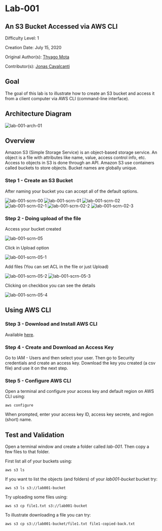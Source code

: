 # Lab-001

## An S3 Bucket Accessed via AWS CLI

Difficulty Level: 1

Creation Date: July 15, 2020

Original Author(s): [Thyago Mota](https://github.com/thyagomota)

Contributor(s): [Jonas Cavalcanti](https://github.com/jonascavalcantineto)

## Goal
The goal of this lab is to illustrate how to create an S3 bucket and access it from a client computer via AWS CLI (command-line interface).

## Architecture Diagram

![lab-001-arch-01](images/lab-001-arch-01.png)

## Overview
Amazon S3 (Simple Storage Service) is an object-based storage service. An object is a file with attributes like name, value, access control info, etc. Access to objects in S3 is done through an API. Amazon S3 use containers called buckets to store objects. Bucket names are globally unique.

### Step 1 - Create an S3 Bucket

After naming your bucket you can accept all of the default options.

![lab-001-scrn-00](images/lab-001-scrn-00.png)
![lab-001-scrn-01](images/lab-001-scrn-01.png)
![lab-001-scrn-02](images/lab-001-scrn-02.png)
![lab-001-scrn-02-1](images/lab-001-scrn-02-1.png)
![lab-001-scrn-02-2](images/lab-001-scrn-02-2.png)
![lab-001-scrn-02-3](images/lab-001-scrn-02-3.png)

### Step 2 - Doing upload of the file 
Access your bucket created

![lab-001-scrn-05](images/lab-001-scrn-05.png)

Click in Upload option

![lab-001-scrn-05-1](images/lab-001-scrn-05-1.png)

Add files (You can set ACL in the file or just Upload)

![lab-001-scrn-05-2](images/lab-001-scrn-05-2.png)
![lab-001-scrn-05-3](images/lab-001-scrn-05-3.png)

Clicking on checkbox you can see the details

![lab-001-scrn-05-4](images/lab-001-scrn-05-4.png)

## Using AWS CLI

### Step 3 - Download and Install AWS CLI

Available [here](https://docs.aws.amazon.com/cli/latest/userguide/install-cliv2.html).

### Step 4 - Create and Download an Access Key

Go to IAM - Users and then select your user. Then go to Security credentials and create an access key. Download the key you created (a csv file) and use it on the next step.

### Step 5 - Configure AWS CLI

Open a terminal and configure your access key and default region on AWS CLI using:

```
aws configure
```

When prompted, enter your access key ID, access key secrete, and region (short) name.  

## Test and Validation
Open a terminal window and create a folder called *lab-001*. Then copy a few files to that folder.

First list all of your buckets using:

```
aws s3 ls
```

If you want to list the objects (and folders) of your *lab001-bucket* bucket try:

```
aws s3 ls s3://lab001-bucket
```

Try uploading some files using:

```
aws s3 cp file1.txt s3://lab001-bucket
```

To illustrate downloading a file you can try:

```
aws s3 cp s3://lab001-bucket/file1.txt file1-copied-back.txt
```
